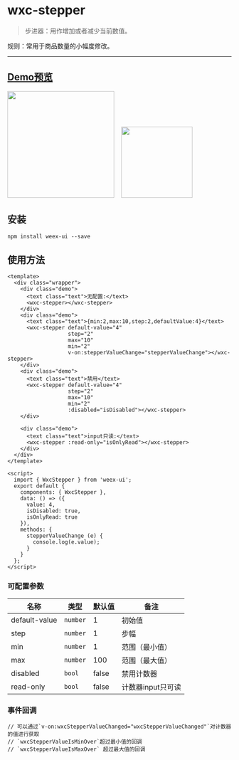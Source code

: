 # wxc-stepper 

> 步进器：用作增加或者减少当前数值。

规则：常用于商品数量的小幅度修改。

-----

## [Demo预览](https://h5.m.taobao.com/trip/wxc-stepper/index.html?_wx_tpl=http%3A%2F%2Fh5.m.taobao.com%2Ftrip%2Fwxc-stepper%2Fdemo%2Findex.native-min.js)
<img src="http://gtms02.alicdn.com/tfs/TB1g3YsSpXXXXaaapXXXXXXXXXX-750-1334.gif" width="240"/>&nbsp;&nbsp;&nbsp;&nbsp;<img src="http://gtms02.alicdn.com/tfs/TB1ZuPISpXXXXbtXVXXXXXXXXXX-200-200.png" width="160"/>

## 安装

```
npm install weex-ui --save
```

## 使用方法

```
<template>
  <div class="wrapper">
    <div class="demo">
      <text class="text">无配置:</text>
      <wxc-stepper></wxc-stepper>
    </div>
    <div class="demo">
      <text class="text">{min:2,max:10,step:2,defaultValue:4}</text>
      <wxc-stepper default-value="4"
                   step="2"
                   max="10"
                   min="2"
                   v-on:stepperValueChange="stepperValueChange"></wxc-stepper>
    </div>
    <div class="demo">
      <text class="text">禁用</text>
      <wxc-stepper default-value="4"
                   step="2"
                   max="10"
                   min="2"
                   :disabled="isDisabled"></wxc-stepper>
    </div>

    <div class="demo">
      <text class="text">input只读:</text>
      <wxc-stepper :read-only="isOnlyRead"></wxc-stepper>
    </div>
  </div>
</template>

<script>
  import { WxcStepper } from 'weex-ui';
  export default {
    components: { WxcStepper },
    data: () => ({
      value: 4,
      isDisabled: true,
      isOnlyRead: true
    }),
    methods: {
      stepperValueChange (e) {
        console.log(e.value);
      }
    }
  };
</script>
```

### 可配置参数

| 名称      | 类型     | 默认值   | 备注  |
|-------------|------------|--------|-----|
| default-value | `number` | 1 | 初始值|
| step | `number` | 1 | 步幅  |
| min | `number` | 1 | 范围（最小值） |
| max | `number` | 100 | 范围（最大值） |
| disabled | `bool` | false | 禁用计数器 |
| read-only | `bool` | false | 计数器input只可读 |


### 事件回调

```
// 可以通过`v-on:wxcStepperValueChanged="wxcStepperValueChanged"`对计数器的值进行获取
// `wxcStepperValueIsMinOver`超过最小值的回调
// `wxcStepperValueIsMaxOver` 超过最大值的回调
```
